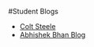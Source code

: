 #Student Blogs

* [Colt Steele](http://google.com)
* [Abhishek Bhan Blog](https://medium.com/@abhishekbhan/web-development-ae63f82ca91d)